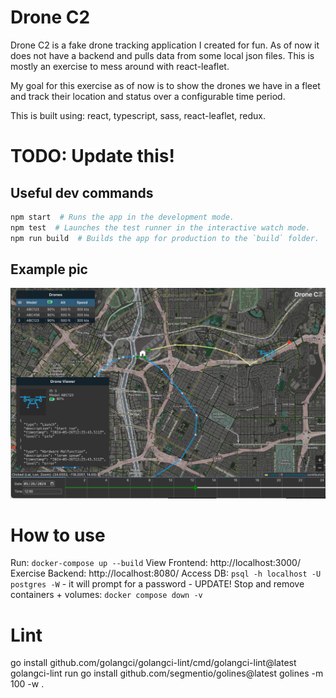 # Drone C2

Drone C2 is a fake drone tracking application I created for fun. As of now it
does not have a backend and pulls data from some local json files. This is mostly
an exercise to mess around with react-leaflet.

My goal for this exercise as of now is to show the drones we have in a fleet
and track their location and status over a configurable time period.

This is built using: react, typescript, sass, react-leaflet, redux.

# TODO: Update this!

## Useful dev commands

```sh
npm start  # Runs the app in the development mode.
npm test  # Launches the test runner in the interactive watch mode.
npm run build  # Builds the app for production to the `build` folder.
```

## Example pic

![Example pic](./example_pic.jpg)

# How to use

Run: `docker-compose up --build`
View Frontend: http://localhost:3000/
Exercise Backend: http://localhost:8080/
Access DB: `psql -h localhost -U postgres -W` - it will prompt for a password - UPDATE!
Stop and remove containers + volumes: `docker compose down -v`

# Lint

go install github.com/golangci/golangci-lint/cmd/golangci-lint@latest
golangci-lint run
go install github.com/segmentio/golines@latest
golines -m 100 -w .
